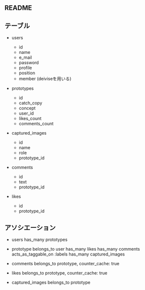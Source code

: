## README

テーブル
----------------
* users
    - id
    - name
    - e_mail
    - password
    - profile
    - position
    - member
    (deiviseを用いる)

* prototypes
    - id
    - catch_copy
    - concept
    - user_id
    - likes_count
    - comments_count

* captured_images
    - id
    - name
    - role
    - prototype_id

* comments
    - id
    - text
    - prototype_id

* likes
    - id
    - prototype_id

アソシエーション
-------------
* users has_many prototypes

* prototype belongs_to user
            has_many likes
            has_many comments
            acts_as_taggable_on :labels
            has_many captured_images

* comments belongs_to prototype, counter_cache: true

* likes belongs_to prototype, counter_cache: true

* captured_images belongs_to prototype

